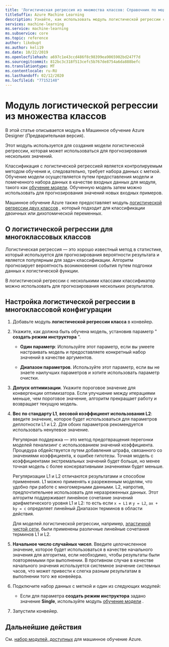 ```yaml
---
title: 'Логистическая регрессия из множества классов: Справочник по модулям'
titleSuffix: Azure Machine Learning
description: Узнайте, как использовать модуль логистической регрессии с несколькими классами в Машинное обучение Azure для создания модели логистической регрессии, которая может использоваться для прогнозирования нескольких значений.
services: machine-learning
ms.service: machine-learning
ms.subservice: core
ms.topic: reference
author: likebupt
ms.author: keli19
ms.date: 10/22/2019
ms.openlocfilehash: a697c1e43ccd486f8c98399ea9065902bd247f7d
ms.sourcegitcommit: 812bc3c318f513cefc5b767de8754a6da888befc
ms.translationtype: MT
ms.contentlocale: ru-RU
ms.lasthandoff: 02/12/2020
ms.locfileid: "77152148"
---
```

# <a name="multiclass-logistic-regression-module"></a>Модуль логистической регрессии из множества классов

В этой статье описывается модуль в Машинное обучение Azure Designer (Предварительная версия).

Этот модуль используется для создания модели логистической регрессии, которая может использоваться для прогнозирования нескольких значений.

Классификация с логистической регрессией является контролируемым методом обучения и, следовательно, требует набора данных с меткой. Обучение модели осуществляется путем предоставления модели и помеченного набора данных в качестве входных данных для модуля, такого как [обучение модели](./train-model.md). Обученную модель затем можно использовать для прогнозирования значений новых входных примеров.

Машинное обучение Azure также предоставляет модуль [логистической регрессии двух классов](./two-class-logistic-regression.md) , который подходит для классификации двоичных или дихотомической переменных.

## <a name="about-multiclass-logistic-regression"></a>О логистической регрессии для многоклассовых классов

Логистическая регрессия — это хорошо известный метод в статистике, который используется для прогнозирования вероятности результата и является популярным для задач классификации. Алгоритм прогнозирует вероятность возникновения события путем подгонки данных к логистической функции. 

В логистической регрессии с несколькими классами классификатор можно использовать для прогнозирования нескольких результатов.

## <a name="configure-a-multiclass-logistic-regression"></a>Настройка логистической регрессии в многоклассовой конфигурации

1. Добавьте модуль **логистической регрессии класса** в конвейер.

2. Укажите, как должна быть обучена модель, установив параметр " **создать режим инструктора** ".

    + **Один параметр**: Используйте этот параметр, если вы умеете настраивать модель и предоставляете конкретный набор значений в качестве аргументов.

    + **Диапазон параметров**. Используйте этот параметр, если вы не знаете наилучших параметров и хотите использовать параметр очистки.

3. **Допуск оптимизации**. Укажите пороговое значение для конвергенции оптимизатора. Если улучшение между итерациями меньше, чем пороговое значение, алгоритм прекращает работу и возвращает текущую модель.

4. **Вес по стандарту L1**, **весовой коэффициент использования L2**: введите значение, которое будет использоваться для параметров деплотности L1 и L2. Для обоих параметров рекомендуется использовать ненулевое значение.

    Регулярная поддержка — это метод предотвращения перегонки моделей пенализинг с использованием значений коэффициента. Процедура обдействуется путем добавления штрафа, связанного со значениями коэффициента, к ошибке гипотезы. Точная модель с коэффициентами экстремальных значений будет больше, но менее точная модель с более консервативными значениями будет меньше.

     Регуляризации L1 и L2 отличаются результатами и способом применения. L1 можно применять к разреженным моделям, что удобно при работе с многомерными данными. L2, напротив, предпочтительнее использовать для неразреженных данных.  Этот алгоритм поддерживает линейное сочетание значений арифметического уровня L1 и L2: то есть если `x = L1` и `y = L2`, `ax + by = c` определяет линейный Диапазон терминов в области действия.

     Для моделей логистической регрессии, например, [эластичной чистой сети](https://wikipedia.org/wiki/Elastic_net_regularization), были применены различные линейные сочетания терминов L1 и L2.

6. **Начальное число случайных чисел**. Введите целочисленное значение, которое будет использоваться в качестве начального значения для алгоритма, если необходимо, чтобы результаты были повторяемыми при выполнении. В противном случае в качестве начального значения используется системное значение системных часов, что может привести к слегка разным результатам в выполнении того же конвейера.

8. Подключите набор данных с меткой и один из следующих модулей:

    + Если для параметра **создать режим инструктора** задано значение **Single**, используйте модуль [обучение модели](./train-model.md) .

9. Запустили конвейер.



## <a name="next-steps"></a>Дальнейшие действия

См. [набор модулей, доступных](module-reference.md) для машинное обучение Azure. 
